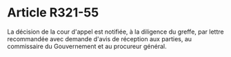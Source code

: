 # Article R321-55

La décision de la cour d'appel est notifiée, à la diligence du greffe, par lettre recommandée avec demande d'avis de réception aux parties, au commissaire du Gouvernement et au procureur général.